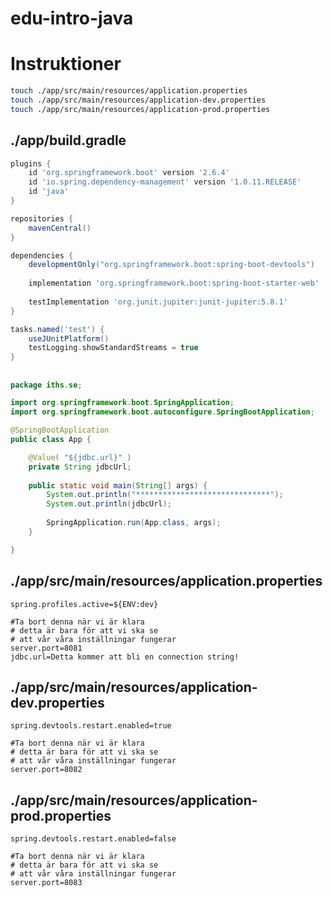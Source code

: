 # edu-intro-java

# Instruktioner

```bash
touch ./app/src/main/resources/application.properties
touch ./app/src/main/resources/application-dev.properties
touch ./app/src/main/resources/application-prod.properties
```

## ./app/build.gradle

```groovy
plugins {
    id 'org.springframework.boot' version '2.6.4'
    id 'io.spring.dependency-management' version '1.0.11.RELEASE'
    id 'java'
}

repositories {
    mavenCentral()
}

dependencies {
    developmentOnly("org.springframework.boot:spring-boot-devtools")
    
    implementation 'org.springframework.boot:spring-boot-starter-web'
    
    testImplementation 'org.junit.jupiter:junit-jupiter:5.8.1'
}

tasks.named('test') {
    useJUnitPlatform()
    testLogging.showStandardStreams = true
}
```

##

```java
package iths.se;

import org.springframework.boot.SpringApplication;
import org.springframework.boot.autoconfigure.SpringBootApplication;

@SpringBootApplication
public class App {

    @Value( "${jdbc.url}" )
    private String jdbcUrl;
    
    public static void main(String[] args) {
        System.out.println("******************************");
        System.out.println(jdbcUrl);
        
        SpringApplication.run(App.class, args);
    }

}
````

## ./app/src/main/resources/application.properties

```properties
spring.profiles.active=${ENV:dev}

#Ta bort denna när vi är klara
# detta är bara för att vi ska se
# att vår våra inställningar fungerar
server.port=8081
jdbc.url=Detta kommer att bli en connection string!
```

## ./app/src/main/resources/application-dev.properties

```properties
spring.devtools.restart.enabled=true

#Ta bort denna när vi är klara
# detta är bara för att vi ska se
# att vår våra inställningar fungerar
server.port=8082
```

## ./app/src/main/resources/application-prod.properties

```properties
spring.devtools.restart.enabled=false

#Ta bort denna när vi är klara
# detta är bara för att vi ska se
# att vår våra inställningar fungerar
server.port=8083
```
